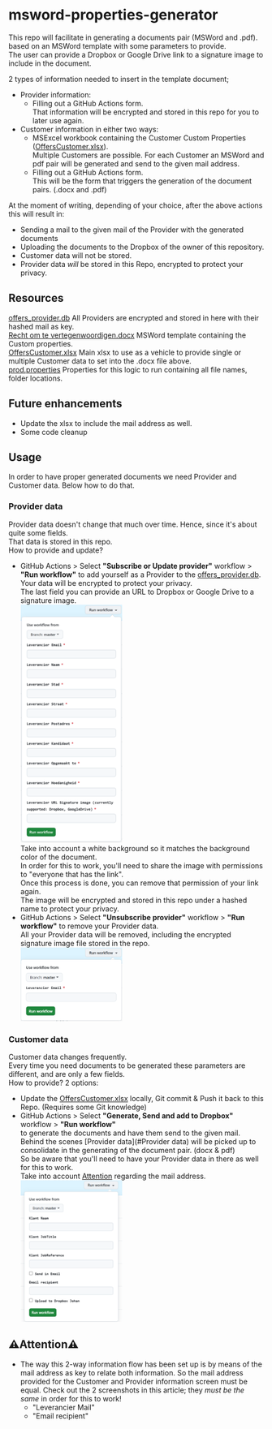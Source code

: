 # msword-properties-generator
This repo will facilitate in generating a documents pair (MSWord and .pdf). based on an MSWord template with some parameters to provide.<br> 
The user can provide a Dropbox or Google Drive link to a signature image to include in the document. 

2 types of information needed to insert in the template document;   
  - Provider information:
    - Filling out a GitHub Actions form.<br>
    That information will be encrypted and stored in this repo for you to later use again.<br>
  - Customer information in either two ways: 
    - MSExcel workbook containing the Customer Custom Properties ([OffersCustomer.xlsx](res%2FOffersCustomer.xlsx)).  
     Multiple Customers are possible. For each Customer an MSWord and pdf pair will be generated and send to the given mail address. 
    - Filling out a GitHub Actions form.<br>This will be the form that triggers the generation of the document pairs. (.docx and .pdf) 

At the moment of writing, depending of your choice, after the above actions this will result in:
- Sending a mail to the given mail of the Provider with the generated documents 
- Uploading the documents to the Dropbox of the owner of this repository.
- Customer data will not be stored. 
- Provider data *will* be stored in this Repo, encrypted to protect your privacy.

## Resources 
[offers_provider.db](res/offers_provider.db) All Providers are encrypted and stored in here with their hashed mail as key. \
[Recht om te vertegenwoordigen.docx](res/Recht%20om%20te%20vertegenwoordigen.docx) MSWord template containing the Custom properties.\
[OffersCustomer.xlsx](res/OffersCustomer.xlsx) Main xlsx to use as a vehicle to provide single or multiple Customer data to set into the .docx file above.\
[prod.properties](env/prod.properties) Properties for this logic to run containing all file names, folder locations.

## Future enhancements
- Update the xlsx to include the mail address as well.
- Some code cleanup 

## Usage
In order to have proper generated documents we need Provider and Customer data. Below how to do that.

### Provider data
Provider data doesn't change that much over time. Hence, since it's about quite some fields.<br>That data is stored in this repo.<br> 
How to provide and update?
- GitHub Actions > Select **"Subscribe or Update provider"** workflow > **"Run workflow"** to add yourself as a Provider to the [offers_provider.db](res/offers_provider.db).<br>
Your data will be encrypted to protect your privacy.<br>
The last field you can provide an URL to Dropbox or Google Drive to a signature image.
<br><a href="assets/img_1.png"><img src="assets/img_1.png" width="200"></a><br>
Take into account a white background so it matches the background color of the document.  
In order for this to work, you'll need to share the image with permissions to "everyone that has the link".<br>
Once this process is done, you can remove that permission of your link again.<br>
The image will be encrypted and stored in this repo under a hashed name to protect your privacy. 
- GitHub Actions > Select **"Unsubscribe provider"** workflow > **"Run workflow"** to remove your Provider data.<br>
All your Provider data will be removed, including the encrypted signature image file stored in the repo. 
<br><a href="assets/img_2.png"><img src="assets/img_2.png" width="200"></a><br>

### Customer data
Customer data changes frequently.<br>Every time you need documents to be generated these parameters are different, and are only a few fields.<br> 
How to provide? 2 options: 
- Update the [OffersCustomer.xlsx](res/OffersCustomer.xlsx) locally, Git commit & Push it back to this Repo. (Requires some Git knowledge) 
- GitHub Actions > Select **"Generate, Send and add to Dropbox"** workflow > **"Run workflow"**<br>to generate the documents and have them send to the given mail.<br>
Behind the scenes [Provider data](#Provider data) will be picked up to consolidate in the generating of the document pair. (docx & pdf)<br>
So be aware that you'll need to have your Provider data in there as well for this to work.<br>Take into account [Attention](##⚠️Attention⚠️) regarding the mail address.
<br><a href="assets/img.png"><img src="assets/img.png" width="200"></a>

## ⚠️Attention⚠️ 
- The way this 2-way information flow has been set up is by means of the mail address as key to relate both information.
So the mail address provided for the Customer and Provider information screen must be equal.
Check out the 2 screenshots in this article; they *must be the same* in order for this to work! 
  - "Leverancier Mail" 
  - "Email recipient"
